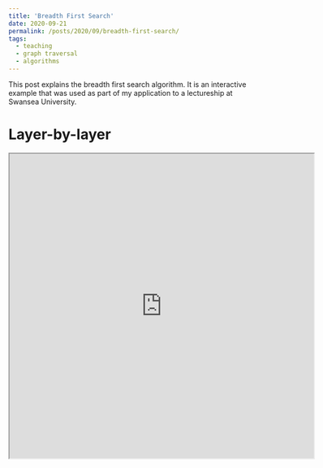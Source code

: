```yaml
---
title: 'Breadth First Search'
date: 2020-09-21
permalink: /posts/2020/09/breadth-first-search/
tags:
  - teaching
  - graph traversal
  - algorithms
---
```


This post explains the breadth first search algorithm. It is an interactive example that was used as part of my application to a lectureship at Swansea University.

Layer-by-layer
======

<iframe src="http://stfleming.github.io/files/blog_d3/bfs_2020/title_slide/index.html" marginwidth="0" marginheight="0" scrolling="no" width="600" height="600"></iframe>


